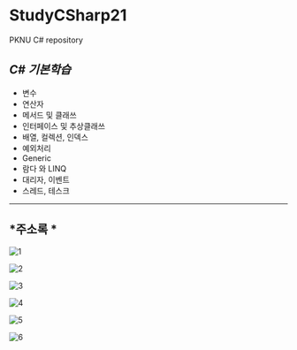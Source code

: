 # StudyCSharp21
PKNU C# repository


## *C# 기본학습*
- 변수
- 연산자
- 메서드 및 클래쓰
- 인터페이스 및 추상클래쓰
- 배열, 컬렉션, 인덱스
- 예외처리
- Generic
- 람다 와 LINQ
- 대리자, 이벤트
- 스레드, 테스크


------------------------------
## *주소록 *
![1](https://user-images.githubusercontent.com/77951833/111065538-ae40b280-84fd-11eb-9d35-cc7a59be17e9.png)

![2](https://user-images.githubusercontent.com/77951833/111065546-ba2c7480-84fd-11eb-9573-6b14d6a35018.png)

![3](https://user-images.githubusercontent.com/77951833/111065553-c44e7300-84fd-11eb-9dc4-d67bcc379267.png)

![4](https://user-images.githubusercontent.com/77951833/111065555-ca445400-84fd-11eb-93ae-815a6de85ed3.png)

![5](https://user-images.githubusercontent.com/77951833/111065570-d29c8f00-84fd-11eb-884c-607509968f40.png)

![6](https://user-images.githubusercontent.com/77951833/111065579-dc25f700-84fd-11eb-8397-c043a0ba9ba2.png)




 



